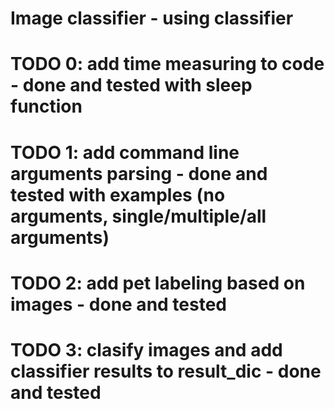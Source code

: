 # Image classifier - using classifier

# TODO 0: add time measuring to code - done and tested with sleep function

# TODO 1: add command line arguments parsing - done and tested with examples (no arguments, single/multiple/all arguments)

# TODO 2: add pet labeling based on images - done and tested

# TODO 3: clasify images and add classifier results to result_dic - done and tested